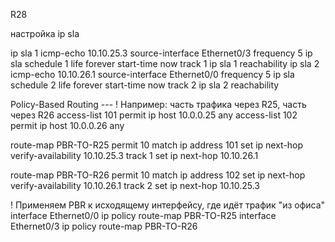 








R28 

настройка ip  sla

ip sla 1
icmp-echo 10.10.25.3 source-interface Ethernet0/3
frequency 5
ip sla schedule 1 life forever start-time now
track 1 ip sla 1 reachability
ip sla 2
icmp-echo 10.10.26.1 source-interface Ethernet0/0
frequency 5
ip sla schedule 2 life forever start-time now
track 2 ip sla 2 reachability

Policy-Based Routing ---
! Например: часть трафика через R25, часть через R26
access-list 101 permit ip host 10.0.0.25 any
access-list 102 permit ip host 10.0.0.26 any

route-map PBR-TO-R25 permit 10
 match ip address 101
 set ip next-hop verify-availability 10.10.25.3 track 1
 set ip next-hop 10.10.26.1

route-map PBR-TO-R26 permit 10
 match ip address 102
 set ip next-hop verify-availability 10.10.26.1 track 2
 set ip next-hop 10.10.25.3

! Применяем PBR к исходящему интерфейсу, где идёт трафик "из офиса"
interface Ethernet0/0
 ip policy route-map PBR-TO-R25
interface Ethernet0/3
 ip policy route-map PBR-TO-R26
